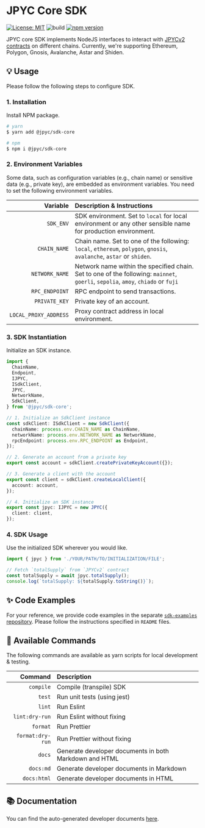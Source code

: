 # JPYC Core SDK

[![License: MIT](https://img.shields.io/badge/License-MIT-yellow.svg)](./LICENSE)
![build](https://github.com/jcam1/sdks/actions/workflows/check.yml/badge.svg)
[![npm version](https://badge.fury.io/js/@jpyc%2Fsdk-core.svg)](https://badge.fury.io/js/@jpyc%2Fsdk-core)

JPYC core SDK implements NodeJS interfaces to interact with [JPYCv2 contracts](https://github.com/jcam1/JPYCv2) on different chains. Currently, we're supporting Ethereum, Polygon, Gnosis, Avalanche, Astar and Shiden.

## 💡 Usage

Please follow the following steps to configure SDK.

### 1. Installation

Install NPM package.

```sh
# yarn
$ yarn add @jpyc/sdk-core
```

```sh
# npm
$ npm i @jpyc/sdk-core
```

### 2. Environment Variables

Some data, such as configuration variables (e.g., chain name) or sensitive data (e.g., private key), are embedded as environment variables. You need to set the following environment variables.

|              Variable | Description & Instructions                                                                                                        |
| --------------------: | :-------------------------------------------------------------------------------------------------------------------------------- |
|             `SDK_ENV` | SDK environment. Set to `local` for local environment or any other sensible name for production environment.                      |
|          `CHAIN_NAME` | Chain name. Set to one of the following\: `local`, `ethereum`, `polygon`, `gnosis`, `avalanche`, `astar` or `shiden`.             |
|        `NETWORK_NAME` | Network name within the specified chain. Set to one of the following\: `mainnet`, `goerli`, `sepolia`, `amoy`, `chiado` or `fuji` |
|        `RPC_ENDPOINT` | RPC endpoint to send transactions.                                                                                                |
|         `PRIVATE_KEY` | Private key of an account.                                                                                                        |
| `LOCAL_PROXY_ADDRESS` | Proxy contract address in local environment.                                                                                      |

### 3. SDK Instantiation

Initialize an SDK instance.

```ts
import {
  ChainName,
  Endpoint,
  IJPYC,
  ISdkClient,
  JPYC,
  NetworkName,
  SdkClient,
} from '@jpyc/sdk-core';

// 1. Initialize an SdkClient instance
const sdkClient: ISdkClient = new SdkClient({
  chainName: process.env.CHAIN_NAME as ChainName,
  networkName: process.env.NETWORK_NAME as NetworkName,
  rpcEndpoint: process.env.RPC_ENDPOINT as Endpoint,
});

// 2. Generate an account from a private key
export const account = sdkClient.createPrivateKeyAccount({});

// 3. Generate a client with the account
export const client = sdkClient.createLocalClient({
  account: account,
});

// 4. Initialize an SDK instance
export const jpyc: IJPYC = new JPYC({
  client: client,
});
```

### 4. SDK Usage

Use the initialized SDK wherever you would like.

```ts
import { jpyc } from './YOUR/PATH/TO/INITIALIZATION/FILE';

// Fetch `totalSupply` from `JPYCv2` contract
const totalSupply = await jpyc.totalSupply();
console.log(`totalSupply: ${totalSupply.toString()}`);
```

## ✨ Code Examples

For your reference, we provide code examples in the separate [`sdk-examples` repository](https://github.com/jcam1/sdk-examples). Please follow the instructions specified in `README` files.

## 🤖 Available Commands

The following commands are available as yarn scripts for local development & testing.

|          Command | Description                                            |
| ---------------: | :----------------------------------------------------- |
|        `compile` | Compile (transpile) SDK                                |
|           `test` | Run unit tests (using jest)                            |
|           `lint` | Run Eslint                                             |
|   `lint:dry-run` | Run Eslint without fixing                              |
|         `format` | Run Prettier                                           |
| `format:dry-run` | Run Prettier without fixing                            |
|           `docs` | Generate developer documents in both Markdown and HTML |
|        `docs:md` | Generate developer documents in Markdown               |
|      `docs:html` | Generate developer documents in HTML                   |

## 📚 Documentation

You can find the auto-generated developer documents [here](https://jcam1.github.io/sdks/).
